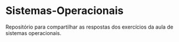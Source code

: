# Sistemas-Operacionais
Repositório para compartilhar as respostas dos exercícios da aula de sistemas operacionais.
